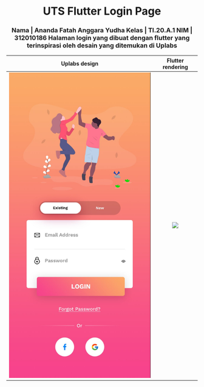 <h1 align="center">UTS Flutter Login Page</h1>

<h3 align="center">
Nama        |  Ananda Fatah Anggara Yudha
Kelas       |  TI.20.A.1
NIM         |  312010186
Halaman login yang dibuat dengan flutter yang terinspirasi oleh desain yang ditemukan di Uplabs
</h3>


Uplabs design        |  Flutter rendering
:-------------------------:|:-------------------------:
![original-design](./github/template.jpg)  |   ![](./github/login.gif)
